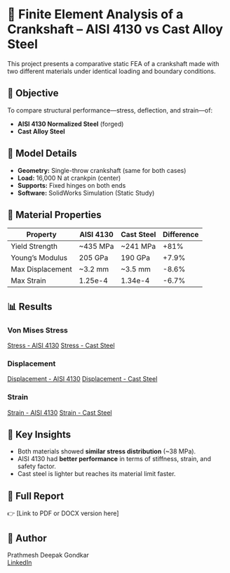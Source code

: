 # 🔩 Finite Element Analysis of a Crankshaft – AISI 4130 vs Cast Alloy Steel

This project presents a comparative static FEA of a crankshaft made with two different materials under identical loading and boundary conditions.

## 📌 Objective
To compare structural performance—stress, deflection, and strain—of:
- **AISI 4130 Normalized Steel** (forged)
- **Cast Alloy Steel**

## 🔧 Model Details
- **Geometry:** Single-throw crankshaft (same for both cases)
- **Load:** 16,000 N at crankpin (center)
- **Supports:** Fixed hinges on both ends
- **Software:** SolidWorks Simulation (Static Study)

## 📐 Material Properties

| Property         | AISI 4130 | Cast Steel | Difference |
|------------------|-----------|------------|------------|
| Yield Strength   | ~435 MPa  | ~241 MPa   | +81%       |
| Young’s Modulus  | 205 GPa   | 190 GPa    | +7.9%      |
| Max Displacement | ~3.2 mm   | ~3.5 mm    | -8.6%      |
| Max Strain       | 1.25e-4   | 1.34e-4    | -6.7%      |

## 📊 Results

### Von Mises Stress
[Stress - AISI 4130](images/stress_static_1.png)
[Stress - Cast Steel](images/stress_static_2.png)

### Displacement
[Displacement - AISI 4130](images/displacement_static_1.png)
[Displacement - Cast Steel](images/displacement_static_2.png)

### Strain
[Strain - AISI 4130](images/strain_static_1.png)
[Strain - Cast Steel](images/strain_static_2.png)

## 🧠 Key Insights
- Both materials showed **similar stress distribution** (~38 MPa).
- AISI 4130 had **better performance** in terms of stiffness, strain, and safety factor.
- Cast steel is lighter but reaches its material limit faster.

## 📎 Full Report
👉 [Link to PDF or DOCX version here]

## 🔗 Author
Prathmesh Deepak Gondkar  
[LinkedIn](https://www.linkedin.com/in/prathmeshgondkar)

